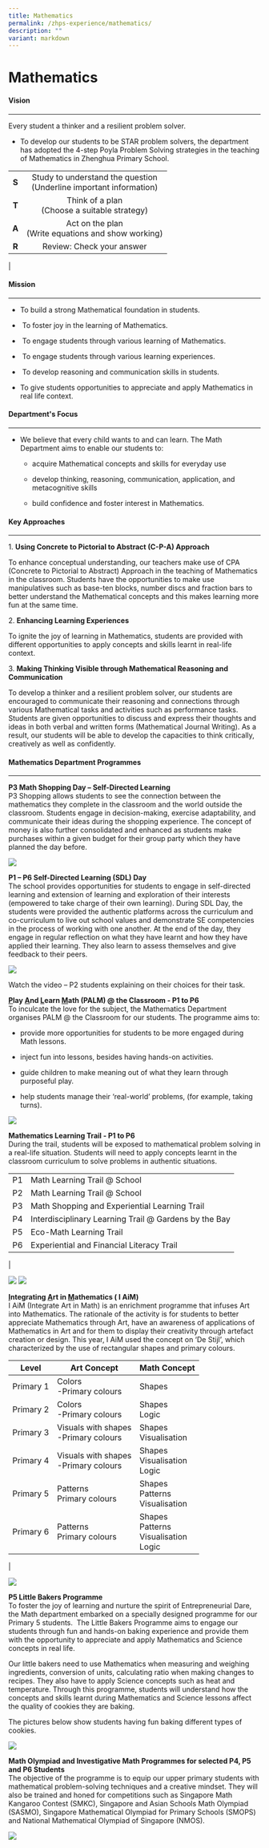 ```yaml
---
title: Mathematics
permalink: /zhps-experience/mathematics/
description: ""
variant: markdown
---
```

# Mathematics

#### Vision
------

Every student a thinker and a resilient problem solver.

*   To develop our students to be STAR problem solvers, the department has adopted the 4-step Poyla Problem Solving strategies in the teaching of Mathematics in Zhenghua Primary School.

|   |  |
|:-:|:-----------:|
| **S** | Study to understand the question<br>(Underline important information) |
| **T** | Think of a plan<br>(Choose a suitable strategy) |
| **A** | Act on the plan <br>(Write equations and show working) |
| **R** | Review: Check your answer |
|

#### Mission
-------

*   To build a strong Mathematical foundation in students.
    
*   &nbsp;To foster joy in the learning of Mathematics.
    
*   &nbsp;To engage students through various learning of Mathematics.
    
*   &nbsp;To engage students through various learning experiences.
    
*   &nbsp;To develop reasoning and communication skills in students.
    
*   To give students opportunities to appreciate and apply Mathematics in real life context.
    

#### Department's Focus
------------------

*   We believe that every child wants to and can learn. The Math Department aims to enable our students to:&nbsp;
    
    *   acquire Mathematical concepts and skills for everyday use
        
    *   develop thinking, reasoning, communication, application, and &nbsp; metacognitive skills
        
    *   build confidence and foster interest in Mathematics.
        
    

#### Key Approaches
--------------

1\. **Using Concrete&nbsp;to Pictorial to Abstract (C-P-A) Approach**

To enhance conceptual understanding, our teachers make use of CPA (Concrete to&nbsp;Pictorial to&nbsp;Abstract) Approach in the teaching of Mathematics in the classroom. Students have the opportunities to make use manipulatives such as base-ten blocks, number discs and fraction bars to better understand the Mathematical concepts and this makes learning more fun at the same time.&nbsp;&nbsp;&nbsp;

2\. **Enhancing Learning Experiences**

To ignite the joy of learning in Mathematics, students are provided with different opportunities to apply concepts and skills learnt in real-life context.&nbsp;


3\. **Making Thinking Visible through Mathematical Reasoning and Communication**

To develop a thinker and a resilient problem solver, our students are encouraged to communicate their reasoning and connections through various Mathematical tasks and activities such as performance tasks. Students are given opportunities to discuss and express their thoughts and ideas in both verbal and written forms (Mathematical Journal Writing). As a result, our students will be able to develop the capacities to think critically, creatively as well as confidently.&nbsp;

#### Mathematics Department Programmes
---------------------------------

**P3 Math Shopping Day – Self-Directed Learning**<br>
P3 Shopping allows students to see the connection between the mathematics they complete in the classroom and the world outside the classroom. Students engage in decision-making, exercise adaptability, and communicate their ideas during the shopping experience. The concept of money is also further consolidated and enhanced as students make purchases within a given budget for their group party which they have planned the day before.  

![](/images/ZHPS%20Experience/Mathematics/P3_Math_Shopping_Day.jpg)

**P1 – P6 Self-Directed Learning (SDL) Day**<br>
The school provides opportunities for students to engage in self-directed learning and extension of learning and exploration of their interests (empowered to take charge of their own learning). During SDL Day, the students were provided the authentic platforms across the curriculum and co-curriculum to live out school values and demonstrate SE competencies in the process of working with one another. At the end of the day, they engage in regular reflection on what they have learnt and how they have applied their learning. They also learn to assess themselves and give feedback to their peers.

![](/images/ZHPS%20Experience/Mathematics/P1_P6_Math_SDL.jpg)

Watch the video – P2 students explaining on their choices for their task.


**<u>P</u>lay&nbsp;<u>A</u>nd&nbsp;<u>L</u>earn&nbsp;<u>M</u>ath (PALM) @ the Classroom - P1 to P6**<br>
To inculcate the love for the subject, the Mathematics Department organises&nbsp;PALM&nbsp;@ the Classroom for our students. The programme aims to:

*   provide more opportunities for students to be more engaged during Math lessons.
    
*   inject fun into lessons, besides having hands-on activities.
    
*   guide children to make meaning out of what they learn through purposeful play.
    
*   help students manage their ‘real-world’ problems, (for example, taking turns).

![](/images/ZHPS%20Experience/Mathematics/PALM.jpg)

**Mathematics Learning Trail - P1 to P6**<br>
During the trail, students will be exposed to mathematical problem solving in a real-life situation. Students will need to apply concepts learnt in the classroom curriculum to solve problems in authentic situations.

|  |  |
|:---:|------------------------|
| P1  | Math Learning Trail @ School |
| P2  | Math Learning Trail @ School |
| P3  | Math Shopping and Experiential Learning Trail |
| P4  | Interdisciplinary Learning Trail @ Gardens by the Bay |
| P5  | Eco-Math Learning Trail |
| P6  | Experiential and Financial Literacy Trail |
|

![](/images/ZHPS%20Experience/Mathematics/P1_P2_P4_Learning_Trail.jpg)
![](/images/ZHPS%20Experience/Mathematics/P5_ECO_Learning_Trail.jpg)

**<u>I</u>ntegrating <u>A</u>rt in <u>M</u>athematics ( I AiM)**<br>
I AiM (Integrate Art in Math) is an enrichment programme that infuses Art into Mathematics. The rationale of the activity is for students to better appreciate Mathematics through Art, have an awareness of applications of Mathematics in Art and for them to display their creativity through artefact creation or design. This year, I AiM used the concept on ‘De Stijl’, which characterized by the use of rectangular shapes and primary colours.<br>


| Level | Art Concept | Math Concept |
| -------- | -------- | -------- |
| Primary 1     | Colors<br>-Primary colours     | Shapes     |
| Primary 2 | Colors<br>-Primary colours | Shapes<br>Logic |
| Primary 3 | Visuals with shapes<br>-Primary colours | Shapes<br>Visualisation |
| Primary 4 | Visuals with shapes<br>-Primary colours | Shapes<br>Visualisation<br>Logic |
| Primary 5 | Patterns<br>Primary colours | Shapes<br>Patterns<br>Visualisation |
| Primary 6 | Patterns<br>Primary colours | Shapes<br>Patterns<br>Visualisation<br>Logic|
|

![](/images/ZHPS%20Experience/Mathematics/Different_Models_and_Artefacts.jpg)

**P5 Little Bakers Programme**<br>
To foster the joy of learning and nurture the spirit of Entrepreneurial Dare, the Math department embarked on a specially designed programme for our Primary 5 students.&nbsp; The Little Bakers Programme aims to engage our students through fun and hands-on baking experience and provide them with the opportunity to appreciate and apply Mathematics and Science concepts in real life.&nbsp;

Our little bakers need to use Mathematics when measuring and weighing ingredients, conversion of units, calculating ratio when making changes to recipes. They also have to apply Science concepts such as heat and temperature. Through this programme, students will understand how the concepts and skills learnt during Mathematics and Science lessons affect the quality of cookies they are baking.&nbsp;

The pictures below show students having fun baking different types of cookies.
  
![](/images/ZHPS%20Experience/Mathematics/baking_cookies.jpg)

**Math Olympiad and Investigative Math Programmes for selected P4, P5 and P6 Students**<br>
The objective of the programme is to equip our upper primary students with mathematical problem-solving techniques and a creative mindset. They will also be trained and honed for competitions such as Singapore Math Kangaroo Contest (SMKC), Singapore and Asian Schools Math Olympiad (SASMO), Singapore Mathematical Olympiad for Primary Schools (SMOPS) and National Mathematical Olympiad of Singapore (NMOS).

![](/images/ZHPS%20Experience/Mathematics/Math_Olympiad.jpg)